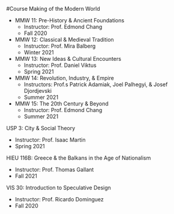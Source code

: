 #Course
Making of the Modern World
- MMW 11: Pre-History & Ancient Foundations
	- Instructor: Prof. Edmond Chang
	- Fall 2020
- MMW 12: Classical & Medieval Tradition
	- Instructor: Prof. Mira Balberg
	- Winter 2021
- MMW 13: New Ideas & Cultural Encounters
	- Instructor: Prof. Daniel Viktus
	- Spring 2021
- MMW 14: Revolution, Industry, & Empire
	- Instructors: Prof.s Patrick Adamiak, Joel Palhegyi, & Josef Djordjevski
	- Summer 2021
- MMW 15: The 20th Century & Beyond
	- Instructor: Prof. Edmond Chang
	- Summer 2021

USP 3: City & Social Theory
- Instructor: Prof. Isaac Martin
- Spring 2021

HIEU 116B: Greece & the Balkans in the Age of Nationalism
- Instructor: Prof. Thomas Gallant
- Fall 2021

VIS 30: Introduction to Speculative Design
- Instructor: Prof. Ricardo Dominguez
- Fall 2020